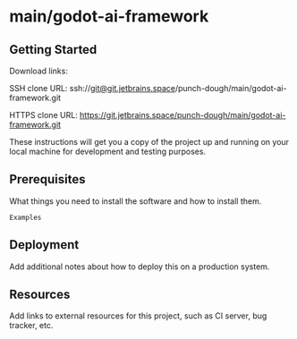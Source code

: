# main/godot-ai-framework



## Getting Started

Download links:

SSH clone URL: ssh://git@git.jetbrains.space/punch-dough/main/godot-ai-framework.git

HTTPS clone URL: https://git.jetbrains.space/punch-dough/main/godot-ai-framework.git



These instructions will get you a copy of the project up and running on your local machine for development and testing purposes.

## Prerequisites

What things you need to install the software and how to install them.

```
Examples
```

## Deployment

Add additional notes about how to deploy this on a production system.

## Resources

Add links to external resources for this project, such as CI server, bug tracker, etc.
